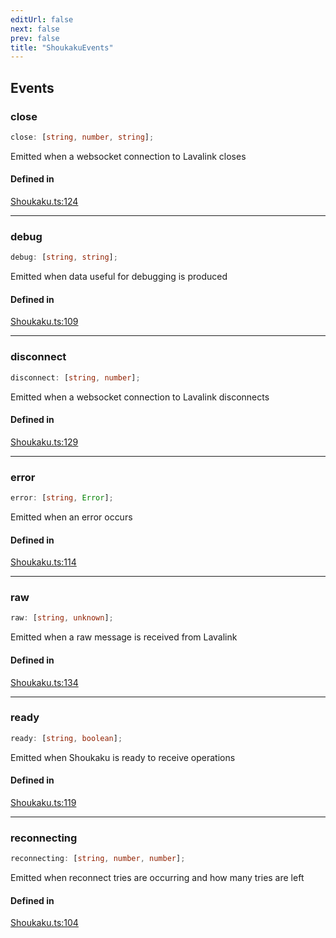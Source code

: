 ```yaml
---
editUrl: false
next: false
prev: false
title: "ShoukakuEvents"
---
```


## Events

<a id="close" name="close"></a>

### close

```ts
close: [string, number, string];
```

Emitted when a websocket connection to Lavalink closes

#### Defined in

[Shoukaku.ts:124](https://github.com/shipgirlproject/shoukaku/blob/761f40f7c0b54473070fa1c40602d1504a8bf167/src/Shoukaku.ts#L124)

***

<a id="debug" name="debug"></a>

### debug

```ts
debug: [string, string];
```

Emitted when data useful for debugging is produced

#### Defined in

[Shoukaku.ts:109](https://github.com/shipgirlproject/shoukaku/blob/761f40f7c0b54473070fa1c40602d1504a8bf167/src/Shoukaku.ts#L109)

***

<a id="disconnect" name="disconnect"></a>

### disconnect

```ts
disconnect: [string, number];
```

Emitted when a websocket connection to Lavalink disconnects

#### Defined in

[Shoukaku.ts:129](https://github.com/shipgirlproject/shoukaku/blob/761f40f7c0b54473070fa1c40602d1504a8bf167/src/Shoukaku.ts#L129)

***

<a id="error" name="error"></a>

### error

```ts
error: [string, Error];
```

Emitted when an error occurs

#### Defined in

[Shoukaku.ts:114](https://github.com/shipgirlproject/shoukaku/blob/761f40f7c0b54473070fa1c40602d1504a8bf167/src/Shoukaku.ts#L114)

***

<a id="raw" name="raw"></a>

### raw

```ts
raw: [string, unknown];
```

Emitted when a raw message is received from Lavalink

#### Defined in

[Shoukaku.ts:134](https://github.com/shipgirlproject/shoukaku/blob/761f40f7c0b54473070fa1c40602d1504a8bf167/src/Shoukaku.ts#L134)

***

<a id="ready" name="ready"></a>

### ready

```ts
ready: [string, boolean];
```

Emitted when Shoukaku is ready to receive operations

#### Defined in

[Shoukaku.ts:119](https://github.com/shipgirlproject/shoukaku/blob/761f40f7c0b54473070fa1c40602d1504a8bf167/src/Shoukaku.ts#L119)

***

<a id="reconnecting" name="reconnecting"></a>

### reconnecting

```ts
reconnecting: [string, number, number];
```

Emitted when reconnect tries are occurring and how many tries are left

#### Defined in

[Shoukaku.ts:104](https://github.com/shipgirlproject/shoukaku/blob/761f40f7c0b54473070fa1c40602d1504a8bf167/src/Shoukaku.ts#L104)
